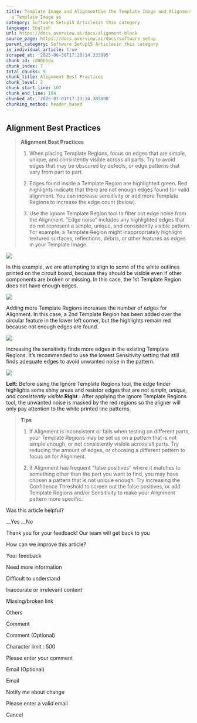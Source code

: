 ```yaml
---
title: Template Image and AlignmentUse the Template Image and Alignment page to capture
  a Template Image as
category: Software Setup15 Articlesin this category
language: English
url: https://docs.overview.ai/docs/alignment-block
source_page: https://docs.overview.ai/docs/software-setup
parent_category: Software Setup15 Articlesin this category
is_individual_article: true
scraped_at: '2025-06-30T17:20:14.333995'
chunk_id: cd80b5da
chunk_index: 7
total_chunks: 9
chunk_title: Alignment Best Practices
chunk_level: 2
chunk_start_line: 107
chunk_end_line: 184
chunked_at: '2025-07-01T17:23:34.385898'
chunking_method: header_based
---
```


## Alignment Best Practices

> **Alignment Best Practices**
> 
>   1. When placing Template Regions, focus on edges that are simple, unique, and consistently visible across all parts. Try to avoid edges that may be obscured by defects, or edge patterns that vary from part to part.
> 
>   2. Edges found inside a Template Region are highlighted green. Red highlights indicate that there are not enough edges found for valid alignment. You can increase sensitivity or add more Template Regions to increase the edge count \(below\).
> 
>   3. Use the Ignore Template Region tool to filter out edge noise from the Alignment. “Edge noise” includes any highlighted edges that do not represent a simple, unique, and consistently visible pattern. For example, a Template Region might inappropriately highlight textured surfaces, reflections, debris, or other features as edges in your Template Image.
> 
> 


![](https://cdn.document360.io/863daf20-40fe-49e9-9c91-e3c6cfba55d1/Images/Documentation/image\(9\).png)

In this example, we are attempting to align to some of the white outlines printed on the circuit board, because they should be visible even if other components are broken or missing. In this case, the 1st Template Region does not have enough edges.

![](https://cdn.document360.io/863daf20-40fe-49e9-9c91-e3c6cfba55d1/Images/Documentation/image\(11\).png)

Adding more Template Regions increases the number of edges for Alignment. In this case, a 2nd Template Region has been added over the circular feature in the lower left corner, but the highlights remain red because not enough edges are found.

![](https://cdn.document360.io/863daf20-40fe-49e9-9c91-e3c6cfba55d1/Images/Documentation/image\(12\).png)

Increasing the sensitivity finds more edges in the existing Template Regions. It’s recommended to use the lowest Sensitivity setting that still finds adequate edges to avoid unwanted noise in the pattern.

![](https://cdn.document360.io/863daf20-40fe-49e9-9c91-e3c6cfba55d1/Images/Documentation/image\(13\).png)

**Left:** Before using the Ignore Template Regions tool, the edge finder highlights some shiny areas and resistor edges that are not _simple, unique, and consistently visible._**Right** : After applying the Ignore Template Regions tool, the unwanted noise is masked by the red regions so the aligner will only pay attention to the white printed line patterns.

> **Tips**
> 
>   1. If Alignment is inconsistent or fails when testing on different parts, your Template Regions may be set up on a pattern that is not simple enough, or not consistently visible across all parts. Try reducing the amount of edges, or choosing a different pattern to focus on for Alignment.
> 
>   2. If Alignment has frequent “false positives” where it matches to something other than the part you want to find, you may have chosen a pattern that is not unique enough. Try increasing the Confidence Threshold to screen out the false positives, or add Template Regions and/or Sensitivity to make your Alignment pattern more specific.
> 
> 


Was this article helpful?

__Yes __No

Thank you for your feedback\! Our team will get back to you

How can we improve this article?

Your feedback

Need more information

Difficult to understand

Inaccurate or irrelevant content

Missing/broken link

Others

Comment

Comment \(Optional\)

Character limit : 500

Please enter your comment

Email \(Optional\)

Email

Notify me about change  


Please enter a valid email

Cancel
